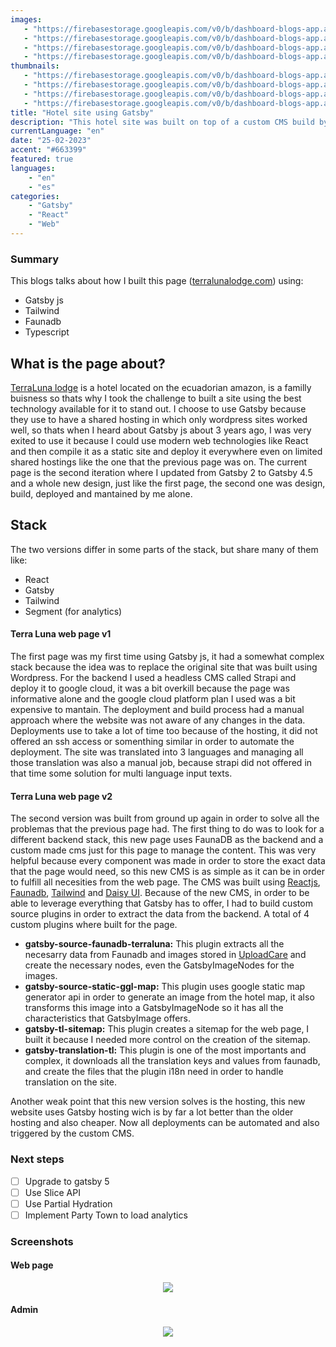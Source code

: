 ```yaml
---
images:
   - "https://firebasestorage.googleapis.com/v0/b/dashboard-blogs-app.appspot.com/o/images%2FThzROsREBLP9kFuUvCnohZ2IABw2%2Fgatsby-tl-site-hero.png?alt=media&token=8b6d4cc0-ec89-4b3e-9486-cf79af94fcc6"
   - "https://firebasestorage.googleapis.com/v0/b/dashboard-blogs-app.appspot.com/o/images%2FThzROsREBLP9kFuUvCnohZ2IABw2%2Fthumbnail_half_gatsby-tl-site-hero.png?alt=media&token=aee5afc8-6ec5-4e24-9a0d-72990d7831af"
   - "https://firebasestorage.googleapis.com/v0/b/dashboard-blogs-app.appspot.com/o/images%2FThzROsREBLP9kFuUvCnohZ2IABw2%2Fthumbnail_med_gatsby-tl-site-hero.png?alt=media&token=72f9ac78-a3eb-4a2a-91bd-e6b34f85e4b3"
   - "https://firebasestorage.googleapis.com/v0/b/dashboard-blogs-app.appspot.com/o/images%2FThzROsREBLP9kFuUvCnohZ2IABw2%2Fthumbnail_low_gatsby-tl-site-hero.png?alt=media&token=1a8e9d02-d99e-409d-88de-a2f2baaff7e3"
thumbnails: 
   - "https://firebasestorage.googleapis.com/v0/b/dashboard-blogs-app.appspot.com/o/images%2FThzROsREBLP9kFuUvCnohZ2IABw2%2Fgatsby-tl-site-thumb.png?alt=media&token=dffca831-e4ed-4c32-bb66-3c11cb512e05"
   - "https://firebasestorage.googleapis.com/v0/b/dashboard-blogs-app.appspot.com/o/images%2FThzROsREBLP9kFuUvCnohZ2IABw2%2Fthumbnail_half_gatsby-tl-site-thumb.png?alt=media&token=d7202331-a0d5-4ece-8975-1bc12fcf0ee8"
   - "https://firebasestorage.googleapis.com/v0/b/dashboard-blogs-app.appspot.com/o/images%2FThzROsREBLP9kFuUvCnohZ2IABw2%2Fthumbnail_med_gatsby-tl-site-thumb.png?alt=media&token=3166f1ce-69b3-43cf-87e2-83b92d5df9b5"
   - "https://firebasestorage.googleapis.com/v0/b/dashboard-blogs-app.appspot.com/o/images%2FThzROsREBLP9kFuUvCnohZ2IABw2%2Fthumbnail_low_gatsby-tl-site-thumb.png?alt=media&token=bfab745d-bcd2-4c3c-9cbd-c6925ff6f6a3"
title: "Hotel site using Gatsby"
description: "This hotel site was built on top of a custom CMS build by me."
currentLanguage: "en"
date: "25-02-2023"
accent: "#663399"
featured: true
languages: 
    - "en"
    - "es"
categories:
    - "Gatsby"
    - "React"
    - "Web"
---
```


### Summary
This blogs talks about how I built this page ([terralunalodge.com](https://terralunalodge.com/en/)) using:
- Gatsby js
- Tailwind
- Faunadb
- Typescript

## What is the page about?
[TerraLuna lodge](https://terralunalodge.com/en/) is a hotel located on the ecuadorian amazon, is a familly buisness so thats why I took the challenge to built a site using the best technology available for it to stand out.
I choose to use Gatsby because they use to have a shared hosting in which only wordpress sites worked well, so thats when I heard about Gatsby js about 3 years ago, I was very exited to use it because I could use modern web technologies like React and then compile it as a static site and deploy it everywhere even on limited shared hostings like the one that the previous page was on.
The current page is the second iteration where I updated from Gatsby 2 to Gatsby 4.5 and a whole new design, just like the first page, the second one was design, build, deployed and mantained by me alone.

## Stack
The two versions differ in some parts of the stack, but share many of them like:
- React
- Gatsby
- Tailwind
- Segment (for analytics)

#### Terra Luna web page v1
The first page was my first time using Gatsby js, it had a somewhat complex stack because the idea was to replace the original site that was built using Wordpress.
For the backend I used a headless CMS called Strapi and deploy it to google cloud, it was a bit overkill because the page was informative alone and the google cloud platform plan I used was a bit expensive to mantain. 
The deployment and build process had a manual approach where the website was not aware of any changes in the data. Deployments use to take a lot of time too because of the hosting, it did not offered an ssh access or somenthing similar in order to automate the deployment.
The site was translated into 3 languages and managing all those translation was also a manual job, because strapi did not offered in that time some solution for multi language input texts.
#### Terra Luna web page v2
The second version was built from ground up again in order to solve all the problemas that the previous page had.
The first thing to do was to look for a different backend stack, this new page uses FaunaDB as the backend and a custom made cms just for this page to manage the content. This was very helpful because every component was made in order to store the exact data that the page would need, so this new CMS is as simple as it can be in order to fulfill all necesities from the web page.
The CMS was built using [Reactjs](https://reactjs.org/), [Faunadb](https://fauna.com/), [Tailwind](https://tailwindcss.com/) and [Daisy UI](https://daisyui.com/).
Because of the new CMS, in order to be able to leverage everything that Gatsby has to offer, I had to build custom source plugins in order to extract the data from the backend. A total of 4 custom plugins where built for the page.
- **gatsby-source-faunadb-terraluna:** This plugin extracts all the necesarry data from Faunadb and images stored in [UploadCare](https://uploadcare.com/) and create the necessary nodes, even the GatsbyImageNodes for the images.
- **gatsby-source-static-ggl-map:** This plugin uses google static map generator api in order to generate an image from the hotel map, it also transforms this image into a GatsbyImageNode so it has all the characteristics that GatsbyImage offers.
- **gatsby-tl-sitemap:** This plugin creates a sitemap for the web page, I built it because I needed more control on the creation of the sitemap.
- **gatsby-translation-tl:** This plugin is one of the most importants and complex, it downloads all the translation keys and values from faunadb, and create the files that the plugin i18n need in order to handle translation on the site.

Another weak point that this new version solves is the hosting, this new website uses Gatsby hosting wich is by far a lot better than the older hosting and also cheaper. Now all deployments can be automated and also triggered by the custom CMS.

### Next steps
- [ ] Upgrade to gatsby 5
- [ ] Use Slice API
- [ ] Use Partial Hydration
- [ ] Implement Party Town to load analytics

### Screenshots

#### Web page

<p align="center">
<picture>
<source sizes="(min-width: 720px) 720px, 100vw" srcset="https://firebasestorage.googleapis.com/v0/b/dashboard-blogs-app.appspot.com/o/images%2FThzROsREBLP9kFuUvCnohZ2IABw2%2Fthumbnail_half_terra-luna-site-ss.png?alt=media&token=1be9d905-4b0c-4e19-9ee1-54155d1c8f22 1200w, https://firebasestorage.googleapis.com/v0/b/dashboard-blogs-app.appspot.com/o/images%2FThzROsREBLP9kFuUvCnohZ2IABw2%2Fthumbnail_med_terra-luna-site-ss.png?alt=media&token=e6b16a01-2c17-4d04-ab93-adc4a9227805 800w, https://firebasestorage.googleapis.com/v0/b/dashboard-blogs-app.appspot.com/o/images%2FThzROsREBLP9kFuUvCnohZ2IABw2%2Fthumbnail_low_terra-luna-site-ss.png?alt=media&token=46db42bc-a1c9-431a-a3c2-31dbc3e87e54 400w">
<img src="https://firebasestorage.googleapis.com/v0/b/dashboard-blogs-app.appspot.com/o/images%2FThzROsREBLP9kFuUvCnohZ2IABw2%2Fterra-luna-site-ss.png?alt=media&token=29819313-a6f4-4100-bf0d-68bc54178e39">
</picture>
</p>

#### Admin 
<p align="center">
<picture>
<source sizes="(min-width: 720px) 720px, 100vw" srcset="https://firebasestorage.googleapis.com/v0/b/dashboard-blogs-app.appspot.com/o/images%2FThzROsREBLP9kFuUvCnohZ2IABw2%2Fthumbnail_half_terra-luna-admin-ss.png?alt=media&token=f55d7350-bf9a-4264-9911-17c2bfc08c74 1200w, https://firebasestorage.googleapis.com/v0/b/dashboard-blogs-app.appspot.com/o/images%2FThzROsREBLP9kFuUvCnohZ2IABw2%2Fthumbnail_med_terra-luna-admin-ss.png?alt=media&token=54df76b0-9d57-4a69-9e99-023f85707d3a 800w, https://firebasestorage.googleapis.com/v0/b/dashboard-blogs-app.appspot.com/o/images%2FThzROsREBLP9kFuUvCnohZ2IABw2%2Fthumbnail_low_terra-luna-admin-ss.png?alt=media&token=14d3622c-8ac4-4248-8d49-b9bd678ec403 400w">
<img src="https://firebasestorage.googleapis.com/v0/b/dashboard-blogs-app.appspot.com/o/images%2FThzROsREBLP9kFuUvCnohZ2IABw2%2Fterra-luna-admin-ss.png?alt=media&token=3b5e648b-87b8-4207-96b2-a49f83b91297">
</picture>
</p>
